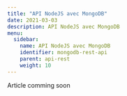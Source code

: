 ```yaml
---
title: "API NodeJS avec MongoDB"
date: 2021-03-03
description: API NodeJS avec MongoDB
menu:
  sidebar:
    name: API NodeJS avec MongoDB
    identifier: mongodb-rest-api
    parent: api-rest
    weight: 10
---
```


Article comming soon